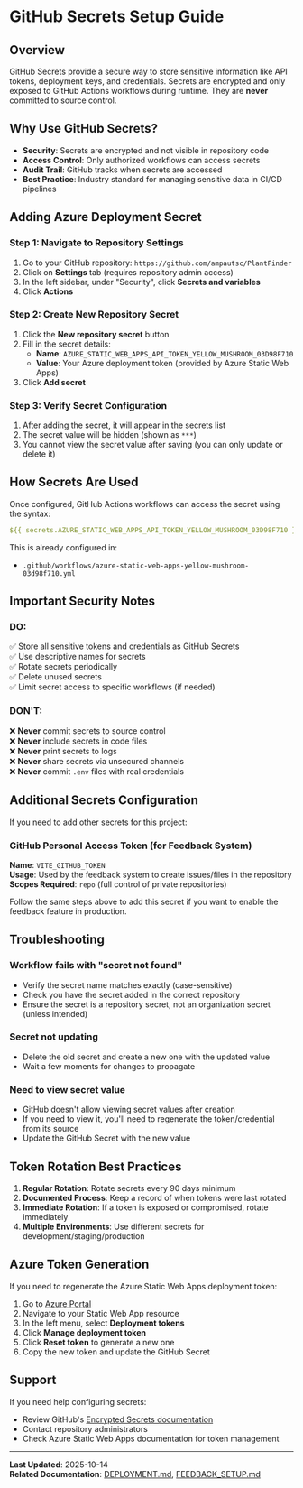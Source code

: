 # GitHub Secrets Setup Guide

## Overview

GitHub Secrets provide a secure way to store sensitive information like API tokens, deployment keys, and credentials. Secrets are encrypted and only exposed to GitHub Actions workflows during runtime. They are **never** committed to source control.

## Why Use GitHub Secrets?

- **Security**: Secrets are encrypted and not visible in repository code
- **Access Control**: Only authorized workflows can access secrets
- **Audit Trail**: GitHub tracks when secrets are accessed
- **Best Practice**: Industry standard for managing sensitive data in CI/CD pipelines

## Adding Azure Deployment Secret

### Step 1: Navigate to Repository Settings

1. Go to your GitHub repository: `https://github.com/ampautsc/PlantFinder`
2. Click on **Settings** tab (requires repository admin access)
3. In the left sidebar, under "Security", click **Secrets and variables**
4. Click **Actions**

### Step 2: Create New Repository Secret

1. Click the **New repository secret** button
2. Fill in the secret details:
   - **Name**: `AZURE_STATIC_WEB_APPS_API_TOKEN_YELLOW_MUSHROOM_03D98F710`
   - **Value**: Your Azure deployment token (provided by Azure Static Web Apps)
3. Click **Add secret**

### Step 3: Verify Secret Configuration

1. After adding the secret, it will appear in the secrets list
2. The secret value will be hidden (shown as `***`)
3. You cannot view the secret value after saving (you can only update or delete it)

## How Secrets Are Used

Once configured, GitHub Actions workflows can access the secret using the syntax:

```yaml
${{ secrets.AZURE_STATIC_WEB_APPS_API_TOKEN_YELLOW_MUSHROOM_03D98F710 }}
```

This is already configured in:
- `.github/workflows/azure-static-web-apps-yellow-mushroom-03d98f710.yml`

## Important Security Notes

### DO:
✅ Store all sensitive tokens and credentials as GitHub Secrets  
✅ Use descriptive names for secrets  
✅ Rotate secrets periodically  
✅ Delete unused secrets  
✅ Limit secret access to specific workflows (if needed)  

### DON'T:
❌ **Never** commit secrets to source control  
❌ **Never** include secrets in code files  
❌ **Never** print secrets to logs  
❌ **Never** share secrets via unsecured channels  
❌ **Never** commit `.env` files with real credentials  

## Additional Secrets Configuration

If you need to add other secrets for this project:

### GitHub Personal Access Token (for Feedback System)

**Name**: `VITE_GITHUB_TOKEN`  
**Usage**: Used by the feedback system to create issues/files in the repository  
**Scopes Required**: `repo` (full control of private repositories)

Follow the same steps above to add this secret if you want to enable the feedback feature in production.

## Troubleshooting

### Workflow fails with "secret not found"
- Verify the secret name matches exactly (case-sensitive)
- Check you have the secret added in the correct repository
- Ensure the secret is a repository secret, not an organization secret (unless intended)

### Secret not updating
- Delete the old secret and create a new one with the updated value
- Wait a few moments for changes to propagate

### Need to view secret value
- GitHub doesn't allow viewing secret values after creation
- If you need to view it, you'll need to regenerate the token/credential from its source
- Update the GitHub Secret with the new value

## Token Rotation Best Practices

1. **Regular Rotation**: Rotate secrets every 90 days minimum
2. **Documented Process**: Keep a record of when tokens were last rotated
3. **Immediate Rotation**: If a token is exposed or compromised, rotate immediately
4. **Multiple Environments**: Use different secrets for development/staging/production

## Azure Token Generation

If you need to regenerate the Azure Static Web Apps deployment token:

1. Go to [Azure Portal](https://portal.azure.com)
2. Navigate to your Static Web App resource
3. In the left menu, select **Deployment tokens**
4. Click **Manage deployment token**
5. Click **Reset token** to generate a new one
6. Copy the new token and update the GitHub Secret

## Support

If you need help configuring secrets:
- Review GitHub's [Encrypted Secrets documentation](https://docs.github.com/en/actions/security-guides/encrypted-secrets)
- Contact repository administrators
- Check Azure Static Web Apps documentation for token management

---

**Last Updated**: 2025-10-14  
**Related Documentation**: [DEPLOYMENT.md](DEPLOYMENT.md), [FEEDBACK_SETUP.md](FEEDBACK_SETUP.md)
